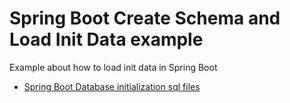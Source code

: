 # Spring Boot Create Schema and Load Init Data example

Example about how to load init data in Spring Boot

* [Spring Boot Database initialization sql files](https://gustavopeiretti.com/spring-boot-database-initialization-sql-files/)


